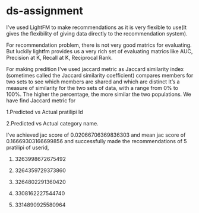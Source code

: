 # ds-assignment
I've used LightFM to make recommendations as it is very flexible to use(It gives the flexibility of giving data directly to the recommendation system).

For recommendation problem, there is not very good matrics for evaluating. But luckily lightfm provides us a very rich set of evaluating matrics like AUC, Precision at K, Recall at K, Reciprocal Rank.

For making predition I've used jaccard metric as Jaccard similarity index (sometimes called the Jaccard similarity coefficient) compares members for two sets to see which members are shared and which are distinct It’s a measure of similarity for the two sets of data, with a range from 0% to 100%. The higher the percentage, the more similar the two populations. We have find Jaccard metric for

1.Predicted vs Actual pratilipi Id

2.Predicted vs Actual category name.

I've achieved jac score of  0.02066706369836303 and mean jac score of 0.16669303166699856
and successfully made the recommendations of 5 pratilipi of userid,

1) 3263998672675492

2) 3264359729373860

3) 3264802291360420

4) 3308162227544740

5) 3314890925580964
